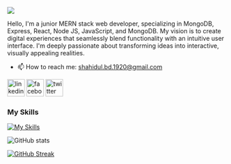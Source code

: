 ![](https://i.ibb.co/5vb92Qb/Black-Technology-Linked-In-Banner.jpg)

Hello, I'm a junior MERN stack web developer, specializing in MongoDB, Express, React, Node JS, JavaScript, and MongoDB. My vision is to create digital experiences that seamlessly blend functionality with an intuitive user interface. I'm deeply passionate about transforming ideas into interactive, visually appealing realities.

- 📫 How to reach me: shahidul.bd.1920@gmail.com 

[<img src='https://i.ibb.co/30NMKZQ/linkedin.png' alt='linkedin' height='40'>](https://www.linkedin.com/in/shahidulislam20//)  [<img src='https://i.ibb.co/fDYrFH4/facebook.jpg' alt='facebook' height='40'>](https://web.facebook.com/shahidulislam.20)  [<img src='https://i.ibb.co/1GK4rfs/twitter.jpg' alt='twitter' height='40'>](https://twitter.com/shahidul_satu)  

### My Skills
[![My Skills](https://skillicons.dev/icons?i=react,nodejs,express,js,mongodb,tailwind,html,css)](https://skillicons.dev)

![GitHub stats](https://github-readme-stats.vercel.app/api?username=shahidulislam-20&show_icons=true&theme=radical)

[![GitHub Streak](https://streak-stats.demolab.com/?user=shahidulislam-20&theme=dark)](https://git.io/streak-stats)
